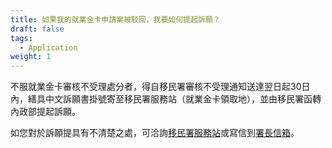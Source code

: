 ```yaml
---
title: 如果我的就業金卡申請案被駁回，我要如何提起訴願？
draft: false
tags:
  - Application
weight: 1
---
```

不服就業金卡審核不受理處分者，得自移民署審核不受理通知送達翌日起30日內，繕具中文訴願書掛號寄至移民署服務站（就業金卡領取地），並由移民署函轉內政部提起訴願。

如您對於訴願提具有不清楚之處，可洽詢[移民署服務站](https://www.immigration.gov.tw/5385/5388/7181/7184/7193/ " 至移民署服務站網頁")或寫信到[署長信箱](https://bossmail.immigration.gov.tw/mail-box/mail.jsp " 至署長信箱頁面")。